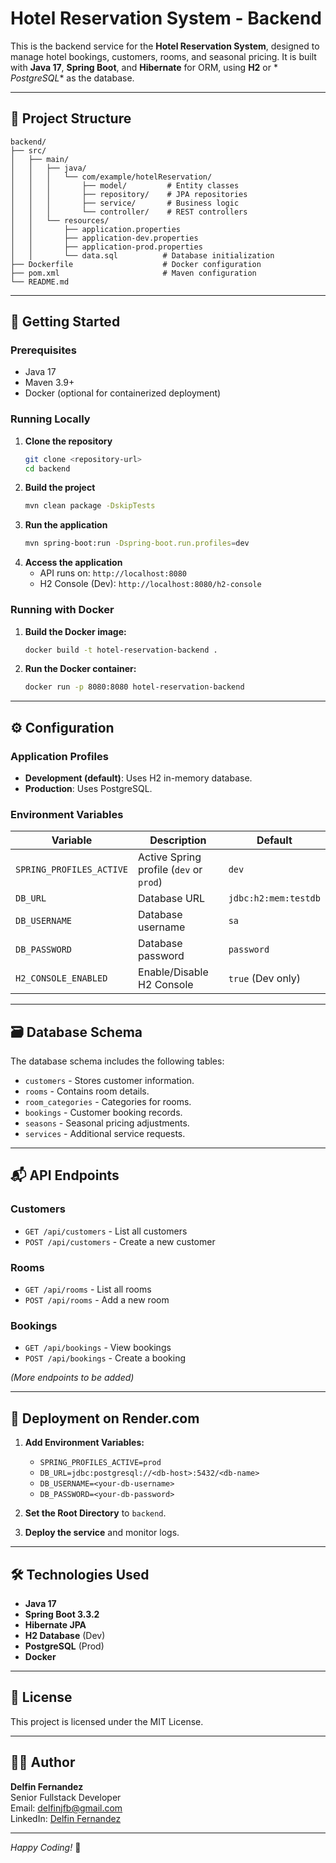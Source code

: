 # Hotel Reservation System - Backend

This is the backend service for the **Hotel Reservation System**, designed to
manage hotel bookings, customers, rooms, and seasonal pricing. It is built with
**Java 17**, **Spring Boot**, and **Hibernate** for ORM, using **H2** or *
*PostgreSQL** as the database.

---

## 📂 Project Structure

```
backend/
├── src/
│   ├── main/
│   │   ├── java/
│   │   │   └── com/example/hotelReservation/
│   │   │       ├── model/         # Entity classes
│   │   │       ├── repository/    # JPA repositories
│   │   │       ├── service/       # Business logic
│   │   │       └── controller/    # REST controllers
│   │   └── resources/
│   │       ├── application.properties
│   │       ├── application-dev.properties
│   │       ├── application-prod.properties
│   │       └── data.sql          # Database initialization
├── Dockerfile                    # Docker configuration
├── pom.xml                       # Maven configuration
└── README.md
```

---

## 🚀 Getting Started

### Prerequisites

- Java 17
- Maven 3.9+
- Docker (optional for containerized deployment)

### Running Locally

1. **Clone the repository**
    ```bash
    git clone <repository-url>
    cd backend
    ```
2. **Build the project**
    ```bash
    mvn clean package -DskipTests
    ```
3. **Run the application**
    ```bash
    mvn spring-boot:run -Dspring-boot.run.profiles=dev
    ```
4. **Access the application**
    - API runs on: `http://localhost:8080`
    - H2 Console (Dev): `http://localhost:8080/h2-console`

### Running with Docker

1. **Build the Docker image:**
    ```bash
    docker build -t hotel-reservation-backend .
    ```
2. **Run the Docker container:**
    ```bash
    docker run -p 8080:8080 hotel-reservation-backend
    ```

---

## ⚙️ Configuration

### Application Profiles

- **Development (default)**: Uses H2 in-memory database.
- **Production**: Uses PostgreSQL.

### Environment Variables

| Variable                 | Description                             | Default              |
|--------------------------|-----------------------------------------|----------------------|
| `SPRING_PROFILES_ACTIVE` | Active Spring profile (`dev` or `prod`) | `dev`                |
| `DB_URL`                 | Database URL                            | `jdbc:h2:mem:testdb` |
| `DB_USERNAME`            | Database username                       | `sa`                 |
| `DB_PASSWORD`            | Database password                       | `password`           |
| `H2_CONSOLE_ENABLED`     | Enable/Disable H2 Console               | `true` (Dev only)    |

---

## 🗃️ Database Schema

The database schema includes the following tables:

- `customers` - Stores customer information.
- `rooms` - Contains room details.
- `room_categories` - Categories for rooms.
- `bookings` - Customer booking records.
- `seasons` - Seasonal pricing adjustments.
- `services` - Additional service requests.

---

## 📬 API Endpoints

### Customers

- `GET /api/customers` - List all customers
- `POST /api/customers` - Create a new customer

### Rooms

- `GET /api/rooms` - List all rooms
- `POST /api/rooms` - Add a new room

### Bookings

- `GET /api/bookings` - View bookings
- `POST /api/bookings` - Create a booking

*(More endpoints to be added)*

---

## 🐳 Deployment on Render.com

1. **Add Environment Variables:**
    - `SPRING_PROFILES_ACTIVE=prod`
    - `DB_URL=jdbc:postgresql://<db-host>:5432/<db-name>`
    - `DB_USERNAME=<your-db-username>`
    - `DB_PASSWORD=<your-db-password>`

2. **Set the Root Directory** to `backend`.

3. **Deploy the service** and monitor logs.

---

## 🛠️ Technologies Used

- **Java 17**
- **Spring Boot 3.3.2**
- **Hibernate JPA**
- **H2 Database** (Dev)
- **PostgreSQL** (Prod)
- **Docker**

---

## 📄 License

This project is licensed under the MIT License.

---

## 👨‍💻 Author

**Delfin Fernandez**  
Senior Fullstack Developer  
Email: delfinjfb@gmail.com  
LinkedIn: [Delfin Fernandez](https://linkedin.com/in/delfinfernandez)

---

*Happy Coding!* 🎉

